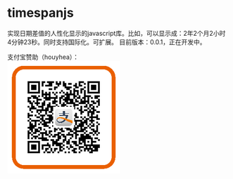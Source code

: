 timespanjs
===

实现日期差值的人性化显示的javascript库。比如，可以显示成：2年2个月2小时4分钟23秒。同时支持国际化。可扩展。
目前版本：0.0.1，正在开发中。

支付宝赞助（houyhea）：  
![赞助](https://raw.githubusercontent.com/houyhea/lab/master/alipayqrcode.png)